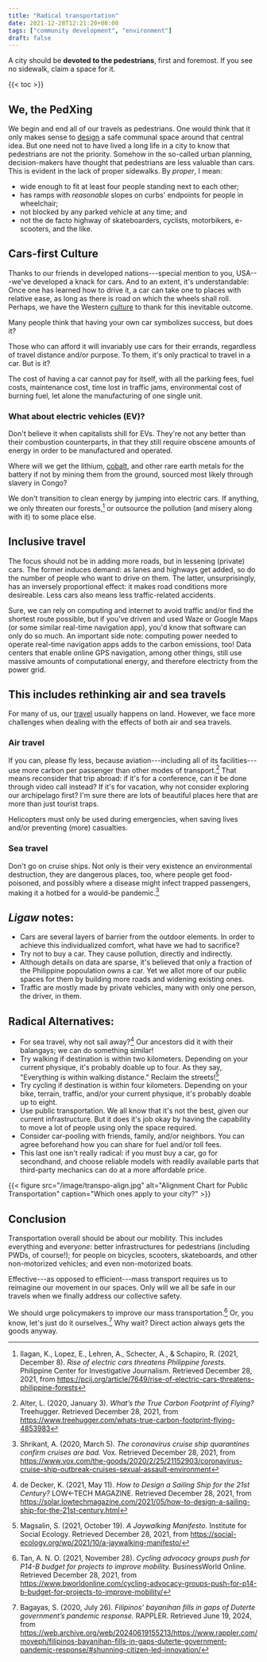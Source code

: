 ```yaml
---
title: "Radical transportation"
date: 2021-12-28T12:21:20+08:00
tags: ["community development", "environment"]
draft: false
---
```


A city should be **devoted to the pedestrians**, first and foremost.
If you see no sidewalk, claim a space for it.

{{< toc >}}

## We, the PedXing

We begin and end all of our travels as pedestrians. One would think that
it only makes sense to [design](/design) a safe communal space around
that central idea. But one need not to have lived a long life in a city
to know that pedestrians are not the priority. Somehow in the
so-called urban planning, decision-makers have thought that pedestrians
are less valuable than cars. This is evident in the lack of proper
sidewalks. By *proper*, I mean:

- wide enough to fit at least four people standing next to each other;
- has ramps with *reasonable* slopes on curbs' endpoints for people in
  wheelchair;
- not blocked by any parked vehicle at any time; and
- not the de facto highway of skateboarders, cyclists, motorbikers,
  e-scooters, and the like.

## Cars-first Culture

Thanks to our friends in developed nations---special mention to you,
USA---we've developed a knack for
cars. And to an extent, it's understandable: Once one has learned how to
drive it, a car can take one to places with relative ease, as long as
there is road on which the wheels shall roll. Perhaps, we have the
Western [culture](/culture) to thank for this inevitable outcome.

Many people think that having your own car symbolizes
success, but does it?

Those who can afford it will invariably use cars for their errands,
regardless of travel distance and/or purpose. To them, it's only
practical to travel in a car. But is it?

The cost of having a car cannot pay for itself,
with all the parking fees, fuel costs, maintenance cost,
time lost in traffic jams, environmental cost of burning fuel,
let alone the manufacturing of one single unit.

### What about electric vehicles (EV)?

Don't believe it when capitalists shill for EVs. They're not any better
than their combustion counterparts, in that they still require obscene
amounts of energy in order to be manufactured and operated.

Where will we get the lithium, [cobalt](/cobalt-in-congo), and other rare earth metals for
the battery if not by mining them from the ground, sourced most likely
through slavery in Congo?

We don't transition to clean energy by jumping into electric cars.
If anything, we only threaten our forests,[^palawan] or outsource the
pollution (and misery along with it) to some place else.

[^palawan]: Ilagan, K., Lopez, E., Lehren, A., Schecter, A., & Schapiro,
R. (2021, December 8). *Rise of electric cars threatens Philippine
forests.* Philippine Center for Investigative Journalism. Retrieved
December 28, 2021, from
https://pcij.org/article/7649/rise-of-electric-cars-threatens-philippine-forests

## Inclusive travel

The focus should not be in adding more roads, but in lessening (private)
cars. The former induces demand: as lanes and highways get added, so do
the number of people who want to drive on them. The latter,
unsurprisingly, has an inversely proportional effect: it makes road
conditions more desireable. Less cars also means less traffic-related
accidents.

Sure, we can rely on computing and internet to avoid traffic and/or find
the shortest route possible, but if you've driven and used Waze or
Google Maps (or some similar real-time navigation app), you'd know that
software can only do so much. An important side note: computing power
needed to operate real-time navigation apps adds to the carbon
emissions, too! Data centers that enable online GPS navigation, among
other things, still use massive amounts of computational energy, and
therefore electricty from the power grid.

## This includes rethinking air and sea travels

For many of us, our [travel](/travel) usually happens on land.
However, we face more challenges when dealing with the effects of both air and
sea travels.

### Air travel

If you can, please fly less, because aviation---including all of its
facilities---use more carbon per passenger than other modes of
transport.[^air1] That means reconsider that trip abroad: if it's for a
conference, can it be done through video call instead? If it's for
vacation, why not consider exploring our archipelago first? I'm sure
there are lots of beautiful places here that are more than just tourist
traps.

[^air1]:Alter, L. (2020, January 3). *What’s the True Carbon Footprint
of Flying?* Treehugger. Retrieved December 28, 2021, from
https://www.treehugger.com/whats-true-carbon-footprint-flying-4853983

Helicopters must only be used during emergencies,
when saving lives and/or preventing (more) casualties.

### Sea travel

Don't go on cruise ships. Not only is their very existence an
environmental destruction, they are dangerous places, too, where people
get food-poisoned, and possibly where a disease might infect trapped
passengers, making it a hotbed for a would-be pandemic.[^sea1]

[^sea1]: Shrikant, A. (2020, March 5). *The coronavirus cruise ship
quarantines confirm cruises are bad.* Vox. Retrieved December 28, 2021,
from
https://www.vox.com/the-goods/2020/2/25/21152903/coronavirus-cruise-ship-outbreak-cruises-sexual-assault-environment

## *Ligaw* notes:

- Cars are several layers of barrier from the outdoor elements. In order
  to achieve this individualized comfort, what have we had to sacrifice?
- Try not to buy a car. They cause pollution, directly and indirectly.
- Although details on data are sparse, it's believed that only a
  fraction of the Philippine popoulation owns a car. Yet we allot more
  of our public spaces for them by building more roads and widening
  existing ones.
- Traffic are mostly made by private vehicles, many with only one
  person, the driver, in them.

## Radical Alternatives:

- For sea travel, why not sail away?[^sea2] Our ancestors did it with
  their balangays; we can do something similar!
- Try walking if destination is within two kilometers. Depending on your
  current physique, it's probably doable up to four. As they say,
  "Everything is within walking distance." Reclaim the
  streets![^jaywalking]
- Try cycling if destination is within four kilometers. Depending on
  your bike, terrain, traffic, and/or your current physique, it's
  probably doable up to eight.
- Use public transportation. We all know that it's not the best, given
  our current infrastructure. But it does it's job okay by having the
  capability to move a lot of people using only the space required.
- Consider car-pooling with friends, family, and/or neighbors. You can
  agree beforehand how you can share for fuel and/or toll fees.
- This last one isn't really radical: if you must buy a car, go for
  secondhand, and choose reliable models with readily available parts
  that third-party mechanics can do at a more affordable price.

[^sea2]: de Decker, K. (2021, May 11). *How to Design a Sailing Ship for the 21st Century?* LOW←TECH MAGAZINE. Retrieved December 28, 2021, from https://solar.lowtechmagazine.com/2021/05/how-to-design-a-sailing-ship-for-the-21st-century.html

{{< figure src="/image/transpo-align.jpg" alt="Alignment Chart for Public Transportation" caption="Which ones apply to your city?" >}}

## Conclusion

Transportation overall should be about our mobility. This includes
everything and every*one*: better infrastructures for pedestrians
(including PWDs, of course!); for people on bicycles, scooters,
skateboards, and other non-motorized vehicles; and even non-motorized
boats.

Effective---as opposed to efficient---mass transport requires us to
reimagine our movement in our spaces. Only will we all be safe in our
travels when we finally address our collective safety.

We should urge policymakers to improve our mass transportation.[^policy]
Or, you know, let's just do it ourselves.[^diy] Why wait? Direct action
always gets the goods anyway.

[^policy]: Tan, A. N. O. (2021, November 28). *Cycling advocacy groups
push for P14-B budget for projects to improve mobility.* BusinessWorld
Online. Retrieved December 28, 2021, from
https://www.bworldonline.com/cycling-advocacy-groups-push-for-p14-b-budget-for-projects-to-improve-mobility/
[^diy]: Bagayas, S. (2020, July 26). *Filipinos’ bayanihan fills in gaps
of Duterte government’s pandemic response.* RAPPLER. Retrieved June 19,
2024, from
https://web.archive.org/web/20240619155213/https://www.rappler.com/moveph/filipinos-bayanihan-fills-in-gaps-duterte-government-pandemic-response/#shunning-citizen-led-innovation/

[^jaywalking]: Magsalin, S. (2021, October 19). *A Jaywalking Manifesto.* Institute for Social Ecology. Retrieved December 28, 2021, from https://social-ecology.org/wp/2021/10/a-jaywalking-manifesto/
